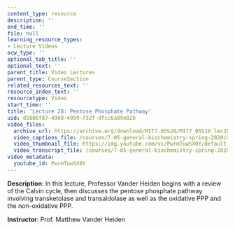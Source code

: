 ```yaml
---
content_type: resource
description: ''
end_time: ''
file: null
learning_resource_types:
- Lecture Videos
ocw_type: ''
optional_tab_title: ''
optional_text: ''
parent_title: Video Lectures
parent_type: CourseSection
related_resources_text: ''
resource_index_text: ''
resourcetype: Video
start_time: ''
title: 'Lecture 28: Pentose Phosphate Pathway'
uid: d5806f87-49d8-4959-732f-dfcc6a89e02b
video_files:
  archive_url: https://archive.org/download/MIT7.05S20/MIT7_05S20_lec28_300k.mp4
  video_captions_file: /courses/7-05-general-biochemistry-spring-2020/a53472c87bcc5eec8426dff66fc5d300_PwrmTuwSX0Y.vtt
  video_thumbnail_file: https://img.youtube.com/vi/PwrmTuwSX0Y/default.jpg
  video_transcript_file: /courses/7-05-general-biochemistry-spring-2020/99ba289251270dfc99185677f4d2cb56_PwrmTuwSX0Y.pdf
video_metadata:
  youtube_id: PwrmTuwSX0Y
---
```


**Description**: In this lecture, Professor Vander Heiden begins with a review of the Calvin cycle, then discusses the pentose phosphate pathway involving transketolase and transaldolase as well as the oxidative PPP and the non-oxidative PPP. 

**Instructor**: Prof. Matthew Vander Heiden



